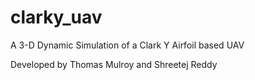 # clarky_uav
A 3-D Dynamic Simulation of a Clark Y Airfoil based UAV

Developed by Thomas Mulroy and Shreetej Reddy
